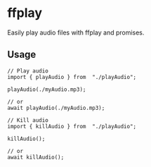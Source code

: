 # ffplay

Easily play audio files with ffplay and promises.

## Usage

    // Play audio
    import { playAudio } from  "./playAudio";

    playAudio(./myAudio.mp3);

    // or
    await playAudio(./myAudio.mp3);

    // Kill audio
    import { killAudio } from  "./playAudio";

    killAudio();

    // or
    await killAudio();
